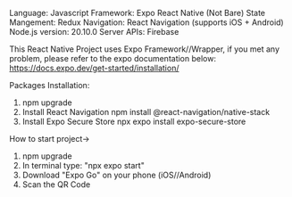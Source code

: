 Language: Javascript
Framework: Expo React Native (Not Bare)
State Mangement: Redux
Navigation: React Navigation (supports iOS + Android)
Node.js version: 20.10.0
Server APIs: Firebase

This React Native Project uses Expo Framework//Wrapper, if you met any problem, please refer to the expo documentation below:
https://docs.expo.dev/get-started/installation/

Packages Installation:
1) npm upgrade
2) Install React Navigation 
npm install @react-navigation/native-stack
3) Install Expo Secure Store
npx expo install expo-secure-store

How to start project->
1) npm upgrade
2) In terminal type: "npx expo start"
3) Download "Expo Go" on your phone (iOS//Android)
4) Scan the QR Code



